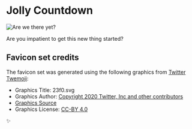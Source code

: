 # Jolly Countdown

![Are we there yet?](are-we-there-yet.png)

Are you impatient to get this new thing started?

## Favicon set credits

The favicon set was generated using the following graphics from [Twitter Twemoji](https://favicon.io/emoji-favicons/):

- Graphics Title: 23f0.svg
- Graphics Author: [Copyright 2020 Twitter, Inc and other contributors](https://github.com/twitter/twemoji)
- [Graphics Source](https://github.com/twitter/twemoji/blob/master/assets/svg/23f0.svg)
- Graphics License: [CC-BY 4.0](https://creativecommons.org/licenses/by/4.0/)

✨